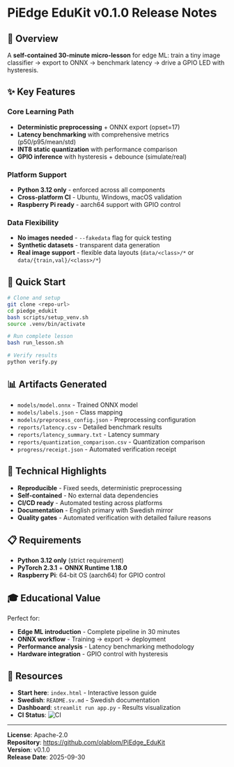 # PiEdge EduKit v0.1.0 Release Notes

## 🎯 Overview

A **self-contained 30-minute micro-lesson** for edge ML: train a tiny image classifier → export to ONNX → benchmark latency → drive a GPIO LED with hysteresis.

## ✨ Key Features

### Core Learning Path

- **Deterministic preprocessing** + ONNX export (opset=17)
- **Latency benchmarking** with comprehensive metrics (p50/p95/mean/std)
- **INT8 static quantization** with performance comparison
- **GPIO inference** with hysteresis + debounce (simulate/real)

### Platform Support

- **Python 3.12 only** - enforced across all components
- **Cross-platform CI** - Ubuntu, Windows, macOS validation
- **Raspberry Pi ready** - aarch64 support with GPIO control

### Data Flexibility

- **No images needed** - `--fakedata` flag for quick testing
- **Synthetic datasets** - transparent data generation
- **Real image support** - flexible data layouts (`data/<class>/*` or `data/{train,val}/<class>/*`)

## 🚀 Quick Start

```bash
# Clone and setup
git clone <repo-url>
cd piedge_edukit
bash scripts/setup_venv.sh
source .venv/bin/activate

# Run complete lesson
bash run_lesson.sh

# Verify results
python verify.py
```

## 📊 Artifacts Generated

- `models/model.onnx` - Trained ONNX model
- `models/labels.json` - Class mapping
- `models/preprocess_config.json` - Preprocessing configuration
- `reports/latency.csv` - Detailed benchmark results
- `reports/latency_summary.txt` - Latency summary
- `reports/quantization_comparison.csv` - Quantization comparison
- `progress/receipt.json` - Automated verification receipt

## 🔧 Technical Highlights

- **Reproducible** - Fixed seeds, deterministic preprocessing
- **Self-contained** - No external data dependencies
- **CI/CD ready** - Automated testing across platforms
- **Documentation** - English primary with Swedish mirror
- **Quality gates** - Automated verification with detailed failure reasons

## 📋 Requirements

- **Python 3.12 only** (strict requirement)
- **PyTorch 2.3.1** + **ONNX Runtime 1.18.0**
- **Raspberry Pi**: 64-bit OS (aarch64) for GPIO control

## 🎓 Educational Value

Perfect for:

- **Edge ML introduction** - Complete pipeline in 30 minutes
- **ONNX workflow** - Training → export → deployment
- **Performance analysis** - Latency benchmarking methodology
- **Hardware integration** - GPIO control with hysteresis

## 🔗 Resources

- **Start here**: `index.html` - Interactive lesson guide
- **Swedish**: `README.sv.md` - Swedish documentation
- **Dashboard**: `streamlit run app.py` - Results visualization
- **CI Status**: ![CI](https://github.com/olablom/PiEdge_EduKit/actions/workflows/ci.yml/badge.svg)

---

**License**: Apache-2.0  
**Repository**: https://github.com/olablom/PiEdge_EduKit  
**Version**: v0.1.0  
**Release Date**: 2025-09-30
